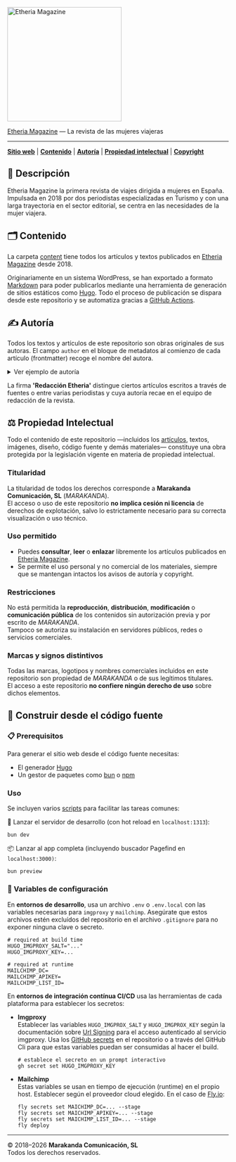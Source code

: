 [autoría]: #autoría
[bun]: https://bun.com/
[contenido]: #contenido
[copyright]: #copyright
[etheria magazine]: https://etheriamagazine.com
[fly.io]: https://fly.io
[github actions]: https://github.com/features/actions
[hugo]: https://gohugo.io
[npm]: https://nodejs.org/en
[markdown]: https://en.wikipedia.org/wiki/Markdown
[propiedad intelectual]: #propiedad-intelectual
[scripts]: ./scripts/
[sitio web]: https://etheriamagazine.com

<a href="https://etheriamagazine.com/"><img src="https://github.com/user-attachments/assets/acfbd4df-7af3-46b3-b5f6-5e51ce692b66" width="260" alt="Etheria Magazine" /></a>

[Etheria Magazine] — La revista de las mujeres viajeras

---

**[Sitio web]** | **[Contenido]** | **[Autoría]** | **[Propiedad intelectual]** | **[Copyright]**

## 📰 Descripción

Etheria Magazine la primera revista de viajes dirigida a mujeres en España. Impulsada
en 2018 por dos periodistas especializadas en Turismo y con una larga trayectoria en
el sector editorial, se centra en las necesidades de la mujer viajera.

## 🗂️ Contenido

La carpeta [content](./content) tiene todos los artículos y textos publicados en
[Etheria Magazine](https://etheriamagazine.com) desde 2018. 

Originariamente en un sistema WordPress, se han exportado a formato [Markdown]
para poder publicarlos mediante una herramienta de generación de sitios
estáticos como [Hugo]. Todo el proceso de publicación se dispara desde este
repositorio y se automatiza gracias a [GitHub Actions].

## ✍️ Autoría

Todos los textos y artículos de este repositorio son obras originales de sus
autoras. El campo `author` en el bloque de metadatos al comienzo
de cada artículo (frontmatter) recoge el nombre del autora.

<details>
  <summary>Ver ejemplo de autoría</summary>

```
---
title: "Ruta en coche por Irlanda: condados de Cork y Kerry"
date: 2023-12-30
cover: https://fotos.etheriamagazine.com/2023/12/irlanda-isla-Garinish.jpg
categories: 
  - viajar-con-amigas
tags: 
  - europa
authors: 
  - Pepa G. Marín
---

Entre brumas, bosques, lagos...
```

</details>


La firma **'Redacción Etheria'** distingue ciertos artículos escritos a través
de fuentes o entre varias periodistas y cuya autoría recae en el equipo de
redacción de la revista.

## ⚖️ Propiedad Intelectual

Todo el contenido de este repositorio —incluidos los [artículos](content/posts), textos, imágenes, diseño, código fuente y demás materiales— constituye una obra protegida por la legislación vigente en materia de propiedad intelectual.

### Titularidad  
La titularidad de todos los derechos corresponde a **Marakanda Comunicación, SL** (*MARAKANDA*).  
El acceso o uso de este repositorio **no implica cesión ni licencia** de derechos de explotación, salvo lo estrictamente necesario para su correcta visualización o uso técnico.

### Uso permitido  
- Puedes **consultar**, **leer** o **enlazar** libremente los artículos publicados en [Etheria Magazine](https://etheriamagazine.com).  
- Se permite el uso personal y no comercial de los materiales, siempre que se mantengan intactos los avisos de autoría y copyright.

### Restricciones  
No está permitida la **reproducción**, **distribución**, **modificación** o **comunicación pública** de los contenidos sin autorización previa y por escrito de *MARAKANDA*.  
Tampoco se autoriza su instalación en servidores públicos, redes o servicios comerciales.

### Marcas y signos distintivos  
Todas las marcas, logotipos y nombres comerciales incluidos en este repositorio son propiedad de *MARAKANDA* o de sus legítimos titulares.  
El acceso a este repositorio **no confiere ningún derecho de uso** sobre dichos elementos.


## 🧰 Construir desde el código fuente

### 📋 Prerequisitos
Para generar el sitio web desde el código fuente necesitas:
- El generador [Hugo]
- Un gestor de paquetes como [bun] o [npm]

### Uso
Se incluyen varios [scripts] para facilitar las tareas comunes:

🚀 Lanzar el servidor de desarrollo (con hot reload en `localhost:1313`):

```shell
bun dev
```

📦 Lanzar al app completa (incluyendo buscador Pagefind en `localhost:3000)`:

```shell
bun preview
```

### 🔧 Variables de configuración

En **entornos de desarrollo**, usa un archivo `.env` o `.env.local` con las
variables necesarias para `imgproxy` y `mailchimp`. Asegúrate que estos archivos
estén excluídos del repositorio en el archivo `.gitignore` para no exponer
ninguna clave o secreto.

```dosini
# required at build time 
HUGO_IMGPROXY_SALT="..."
HUGO_IMGPROXY_KEY=...

# required at runtime 
MAILCHIMP_DC=
MAILCHIMP_APIKEY=
MAILCHIMP_LIST_ID=
```

En **entornos de integración contínua CI/CD** usa las herramientas de cada
plataforma para establecer los secretos:

- **Imgproxy**  
Establecer las variables `HUGO_IMGPROX_SALT` y `HUGO_IMGPROX_KEY` según la
documentación sobre [Url Signing](https://docs.imgproxy.net/usage/signing_url)
para el acceso autenticado al servicio imgproxy. Usa los [GitHub
secrets](https://docs.github.com/es/actions/how-tos/write-workflows/choose-what-workflows-do/use-secrets)
en el repositorio o a través del GitHub Cli para que estas variables puedan ser
consumidas al hacer el build.

  ```shell
  # establece el secreto en un prompt interactivo
  gh secret set HUGO_IMGPROXY_KEY
  ```

- **Mailchimp**  
Estas variables se usan en tiempo de ejecución (runtime) en el propio host. Establecer según el
proveedor cloud elegido. En el caso de [Fly.io]:
  ```shell
  fly secrets set MAICHIMP_DC=... --stage
  fly secrets set MAICHIMP_APIKEY=... --stage
  fly secrets set MAICHIMP_LIST_ID=... --stage
  fly deploy
  ```


---

© 2018–2026 **Marakanda Comunicación, SL**  
Todos los derechos reservados.

